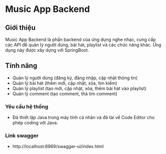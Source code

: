 # Music App Backend

## Giới thiệu

Music App Backend là phần backend của ứng dụng nghe nhạc, cung cấp các API để quản lý người dùng, bài hát, playlist và các chức năng khác. Ứng dụng này được xây dựng với SpringBoot.

## Tính năng

- Quản lý người dùng (đăng ký, đăng nhập, cập nhật thông tin)
- Quản lý bài hát (thêm mới, cập nhật, xóa, tìm kiếm)
- Quản lý playlist (tạo mới, cập nhật, xóa, thêm bài hát vào playlist)
- Quản lý comment (tạo comment, thả tim comment)

### Yêu cầu hệ thống

- Đã thiết lập Java trong máy tính cá nhân và đã tải về Code Editor cho phép coding với Java.

### Link swagger 
- http://localhost:8989/swagger-ui/index.html